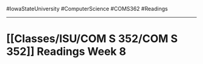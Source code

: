 #IowaStateUniversity
#ComputerScience 
#COMS362 
#Readings


---

# [[Classes/ISU/COM S 352/COM S 352]] Readings Week 8
